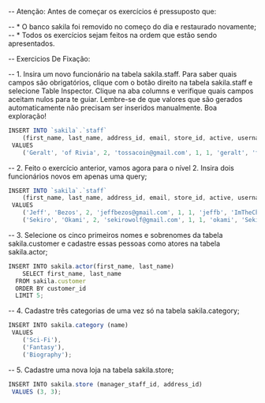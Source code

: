 -- Atenção: Antes de começar os exercícios é pressuposto que:

-- * O banco sakila foi removido no começo do dia e restaurado novamente;
-- * Todos os exercícios sejam feitos na ordem que estão sendo apresentados.

-- Exercicios De Fixação:

-- 1. Insira um novo funcionário na tabela sakila.staff. Para saber quais campos são obrigatórios, clique com o botão direito na tabela sakila.staff e selecione Table Inspector. Clique na aba columns e verifique quais campos aceitam nulos para te guiar. Lembre-se de que valores que são gerados automaticamente não precisam ser inseridos manualmente. Boa exploração!
```js
INSERT INTO `sakila`.`staff`
    (first_name, last_name, address_id, email, store_id, active, username, password)
 VALUES
    ('Geralt', 'of Rivia', 2, 'tossacoin@gmail.com', 1, 1, 'geralt', 'theWhiteWolf');
```

-- 2. Feito o exercício anterior, vamos agora para o nível 2. Insira dois funcionários novos em apenas uma query;
```js
INSERT INTO `sakila`.`staff`
    (first_name, last_name, address_id, email, store_id, active, username, password)
 VALUES
    ('Jeff', 'Bezos', 2, 'jeffbezos@gmail.com', 1, 1, 'jeffb', 'ImTheChamp'),
    ('Sekiro', 'Okami', 2, 'sekirowolf@gmail.com', 1, 1, 'okami', 'SekiroTheSamurai');
```

-- 3. Selecione os cinco primeiros nomes e sobrenomes da tabela sakila.customer e cadastre essas pessoas como atores na tabela sakila.actor;
```js
INSERT INTO sakila.actor(first_name, last_name)
    SELECT first_name, last_name
  FROM sakila.customer
  ORDER BY customer_id
  LIMIT 5;
```

-- 4. Cadastre três categorias de uma vez só na tabela sakila.category;
```js
INSERT INTO sakila.category (name)
 VALUES
    ('Sci-Fi'),
    ('Fantasy'),
    ('Biography');
```

-- 5. Cadastre uma nova loja na tabela sakila.store;
```js
INSERT INTO sakila.store (manager_staff_id, address_id)
 VALUES (3, 3);
```
